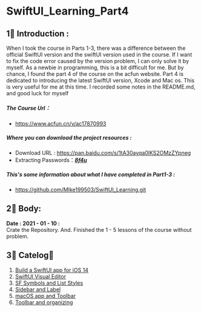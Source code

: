 # SwiftUI_Learning_Part4
## 1⃣️ Introduction :
   When I took the course in Parts 1-3, there was a difference between the official SwiftUI version and the swiftUI version used in the course. If I want to fix the code error caused by the version problem, I can only solve it by myself. As a newbie in programming, this is a bit difficult for me. But by chance, I found the part 4  of the course on the acfun website. Part 4 is dedicated to introducing the latest SwiftUI version, Xcode and Mac os. This is very useful for me at this time. I recorded some notes in the README.md, and good luck for myself

#####  The Course Url：
- https://www.acfun.cn/v/ac17870993

#####  Where you can download the  project resources : 
- Download URL :  https://pan.baidu.com/s/1tA30ayqa0lKS2OMzZYpneg
- Extracting Passwords：<u>***8f4u***</u>

#####  This's  some information about what I have completed in Part1-3 : 
- https://github.com/MIke199503/SwiftUI_Learning.git



## 2⃣️ Body:

**Date : 2021 - 01 - 10 :**  
    Crate the Repository. And. Finished the 1 - 5  lessons of the course without problem.



## 3⃣️ Catelog：
1. [<u> Build a SwiftUI app for iOS 14 </u>](https://www.acfun.cn/v/ac17870993_1)
2. [<u> SwiftUI Visual Editor  </u>](https://www.acfun.cn/v/ac17870993_2)
3. [<u> SF Symbols and List Styles  </u>](https://www.acfun.cn/v/ac17870993_3)
4. [<u> Sidebar and Label </u>](https://www.acfun.cn/v/ac17870993_4)
5. [<u> macOS app and Toolbar </u>](https://www.acfun.cn/v/ac17870993_5)
6. [<u> Toolbar and organizing </u>](https://www.acfun.cn/v/ac17870993_6)
